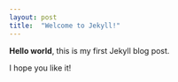 ```yaml
---
layout: post
title:  "Welcome to Jekyll!"
---
```



**Hello world**, this is my first Jekyll blog post.

I hope you like it!